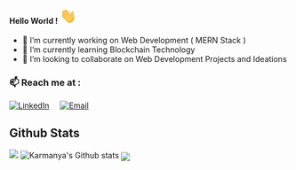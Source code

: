 #### Hello World ! <img src="https://raw.githubusercontent.com/ABSphreak/ABSphreak/master/gifs/Hi.gif" width="30px">

- 🔭 I’m currently working on Web Development ( MERN Stack )
- 🌱 I’m currently learning Blockchain Technology
- 👯 I’m looking to collaborate on Web Development Projects and Ideations
### 📫 Reach me at : 
[![LinkedIn](./icons/linkedin.svg)](https://www.linkedin.com/in/karmanya-verma-5b1b0a1b5/) &nbsp;&nbsp;&nbsp;
[![Email](./icons/email.svg)](mailto:karmanyaverma23@gmail.com)


## Github Stats

<img src="https://github-readme-streak-stats.herokuapp.com/?user=karmanya17">

<img src="https://github-readme-stats.vercel.app/api?username=karmanya17&count_private=true&show_icons=true&theme=light" alt="Karmanya's Github stats"/>

<img align="center" src="https://github-readme-stats.vercel.app/api/top-langs/?username=karmanya17&layout=compact&theme=light"/>
